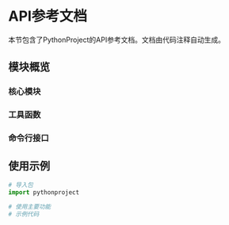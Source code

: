 # API参考文档

本节包含了PythonProject的API参考文档。文档由代码注释自动生成。

## 模块概览

### 核心模块

<!--
在生成的项目中，此处将使用MkDocs插件显示模块API文档:
::: pythonproject
-->

### 工具函数

<!--
在生成的项目中，此处将使用MkDocs插件显示工具函数API文档:
::: pythonproject.utils
-->

### 命令行接口

<!--
在生成的项目中，此处将使用MkDocs插件显示CLI API文档:
::: pythonproject.cli
-->

## 使用示例

```python
# 导入包
import pythonproject

# 使用主要功能
# 示例代码
```
